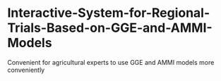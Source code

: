 # Interactive-System-for-Regional-Trials-Based-on-GGE-and-AMMI-Models
Convenient for agricultural experts to use GGE and AMMI models more conveniently
